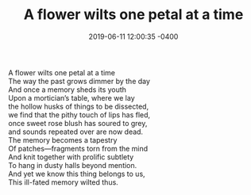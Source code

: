 ﻿---
layout: post
title:  "A flower wilts one petal at a time"
date:   2019-06-11 12:00:35 -0400
categories: poetry
---
A flower wilts one petal at a time<br>
The way the past grows dimmer by the day<br>
And once a memory sheds its youth <br>
Upon a mortician’s table, where we lay<br>
the hollow husks of things to be dissected,<br>
we find that the pithy touch of lips has fled,<br>
once sweet rose blush has soured to grey,<br>
and sounds repeated over are now dead.<br>
The memory becomes a tapestry<br>
Of patches—fragments torn from the mind<br>
And knit together with prolific subtlety<br> 
To hang in dusty halls beyond mention.<br>
And yet we know this thing belongs to us,<br>
This ill-fated memory wilted thus.<br> 
